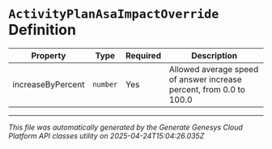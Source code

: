 # `ActivityPlanAsaImpactOverride` Definition

| Property | Type | Required | Description |
|----------|------|----------|-------------|
| increaseByPercent | `number` | Yes | Allowed average speed of answer increase percent, from 0.0 to 100.0 |

---

*This file was automatically generated by the Generate Genesys Cloud Platform API classes utility on 2025-04-24T15:04:26.035Z*